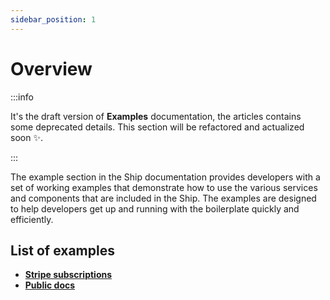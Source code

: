 ```yaml
---
sidebar_position: 1
---
```


# Overview

:::info

It's the draft version of **Examples** documentation, the articles contains some deprecated details. This section will be refactored and actualized soon ✨.

:::


The example section in the Ship documentation provides developers with a set of working examples that demonstrate how to use the various services and components that are included in the Ship. The examples are designed to help developers get up and running with the boilerplate quickly and efficiently.

## List of examples

- **[Stripe subscriptions](docs/examples/stripe-subscriptions/overview.md)**
- **[Public docs](docs/examples/api-public-docs/overview.md)**
